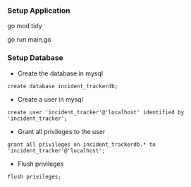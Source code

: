 ### Setup Application
go mod tidy

go run main.go

### Setup Database
- Create the  database in mysql
```
create database incident_trackerdb;
```

- Create a user in mysql
```
create user 'incident_tracker'@'localhost' identified by 'incident_tracker';
```
- Grant all privileges to the user
```
grant all privileges on incident_trackerdb.* to 'incident_tracker'@'localhost';
```
- Flush privileges
```
flush privileges;
```